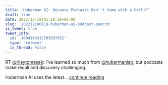 ```yaml
---
title: 'Huberman AI: Because Podcasts Don''t Come with a Ctrl+F'
draft: true
date: 2022-12-18T01:19:10+00:00
slug: '202212180119-huberman-ai-podcast-search'
is_tweet: true
tweet_info:
  id: '1604164312503037952'
  type: 'retweet'
  is_thread: False
---
```




RT [@rileytomasek](https://x.com/rileytomasek): I've learned so much from [@hubermanlab](https://x.com/hubermanlab), but podcasts make recall and discovery challenging.

Huberman AI uses the latest… [continue reading](https://x.com/sytelus/status/1604164312503037952)
